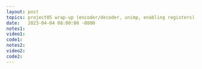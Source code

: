 ```yaml
---
layout: post
topics: project05 wrap-up (encoder/decoder, unimp, enabling registers), start [lab06](assignments/lab06.html) (register file and ALU)
date:   2023-04-04 08:00:00 -0800
notes1: 
video1: 
code1:  
notes2: 
video2: 
code2:  
---
```

